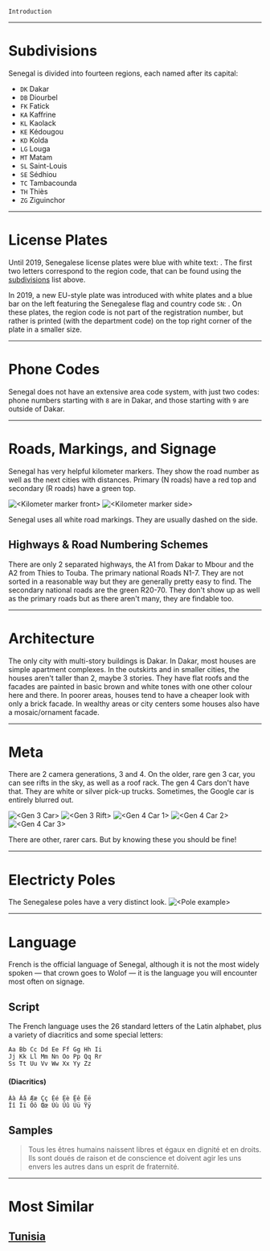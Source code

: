 `Introduction`

---

# Subdivisions

Senegal is divided into fourteen regions, each named after its capital:

- `DK` Dakar
- `DB` Diourbel
- `FK` Fatick
- `KA` Kaffrine
- `KL` Kaolack
- `KE` Kédougou
- `KD` Kolda
- `LG` Louga
- `MT` Matam
- `SL` Saint-Louis
- `SE` Sédhiou
- `TC` Tambacounda
- `TH` Thiès
- `ZG` Ziguinchor

<CountryMap code="SEN" scale="4000" />

---

# License Plates

Until 2019, Senegalese license plates were blue with white text: <LicensePlate style="sen" format="AB-1234-BC" text="white" bg="blue" border="lightgray"/>. The first two letters correspond to the region code, that can be found using the [subdivisions](#subdivisions) list above.

In 2019, a new EU-style plate was introduced with white plates and a blue bar on the left featuring the Senegalese flag and country code `SN`: <LicensePlate style="eu" code="SN" format="AB∙123∙BC"/>. On these plates, the region code is not part of the registration number, but rather is printed (with the department code) on the top right corner of the plate in a smaller size.

---

# Phone Codes

Senegal does not have an extensive area code system, with just two codes: phone numbers starting with `8` are in Dakar, and those starting with `9` are outside of Dakar.

---

# Roads, Markings, and Signage
Senegal has very helpful kilometer markers. They show the road number as well as the next cities with distances. Primary (N roads) have a red top and secondary (R roads) have a green top.

<img src="/img/SEN/marker1.png" alt="<Kilometer marker front>" /> 

<img src="/img/SEN/marker-2" alt="<Kilometer marker side>" /> 

Senegal uses all white road markings. They are usually dashed on the side. 

## Highways & Road Numbering Schemes
There are only 2 separated highways, the A1 from Dakar to Mbour and the A2 from Thies to Touba. The primary national Roads N1-7. They are not sorted in a reasonable way but they are generally pretty easy to find. The secondary national roads are the green R20-70. They don't show up as well as the primary roads but as there aren't many, they are findable too.

---

# Architecture
The only city with multi-story buildings is Dakar. In Dakar, most houses are simple apartment complexes. In the outskirts and in smaller cities, the houses aren't taller than 2, maybe 3 stories. They have flat roofs and the facades are painted in basic brown and white tones with one other colour here and there. In poorer areas, houses tend to have a cheaper look with only a brick facade. In wealthy areas or city centers some houses also have a mosaic/ornament facade. 

---

# Meta
There are 2 camera generations, 3 and 4. On the older, rare gen 3 car, you can see rifts in the sky, as well as a roof rack. The gen 4 Cars don't have that. They are white or silver pick-up trucks. Sometimes, the Google car is entirely blurred out.

<img src="/img/SEN/gen3-car" alt="<Gen 3 Car>" /> 

<img src="/img/SEN/gen3-rift" alt="<Gen 3 Rift>" /> 

<img src="/img/SEN/senegal-car-1" alt="<Gen 4 Car 1>" /> 

<img src="/img/SEN/senegal-car-2" alt="<Gen 4 Car 2>" /> 

<img src="/img/SEN/senegal-car-3" alt="<Gen 4 Car 3>" /> 

There are other, rarer cars. But by knowing these you should be fine!

---

# Electricty Poles
The Senegalese poles have a very distinct look. 
<img src="/img/SEN/senegal-pole" alt="<Pole example>" /> 

---

# Language

French is the official language of Senegal, although it is not the most widely spoken — that crown goes to Wolof — it is the language you will encounter most often on signage.

## Script

The French language uses the 26 standard letters of the Latin alphabet, plus a variety of diacritics and some special letters:

```
Aa Bb Cc Dd Ee Ff Gg Hh Ii
Jj Kk Ll Mm Nn Oo Pp Qq Rr
Ss Tt Uu Vv Ww Xx Yy Zz
```

#### (Diacritics)

```
Àà Ââ Ææ Çç Éé Èè Êê Ëë
Îî Ïï Ôô Œœ Ùù Ûû Üü Ÿÿ
```

## Samples

> Tous les êtres humains naissent libres et égaux en dignité et en droits. Ils sont doués de raison et de conscience et doivent agir les uns envers les autres dans un esprit de fraternité.

---

# Most Similar

## [Tunisia](/countries/TUN)
